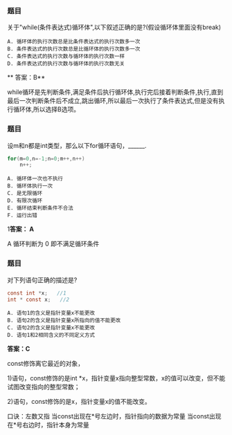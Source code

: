 ### 题目
关于"while(条件表达式)循环体",以下叙述正确的是?(假设循环体里面没有break)
```
A. 循环体的执行次数总是比条件表达式的执行次数多一次
B. 条件表达式的执行次数总是比循环体的执行次数多一次
C. 条件表达式的执行次数与循环体的执行次数一样
D. 条件表达式的执行次数与循环体的执行次数无关
```

** 答案：B**

while循环是先判断条件,满足条件后执行循环体,执行完后接着判断条件,执行,直到最后一次判断条件后不成立,跳出循环,所以最后一次执行了条件表达式,但是没有执行循环体,所以选择B选项。

### 题目
设m和n都是int类型，那么以下for循环语句，______.
``` C
for(m=0,n=-1;n=0;m++,n++)
    n++;
```

```
A. 循环体一次也不执行
B. 循环体执行一次
C. 是无限循环
D. 有限次循环
E. 循环结束判断条件不合法
F. 运行出错
```
1**答案： A**

A 循环判断为 0 即不满足循环条件

### 题目
对下列语句正确的描述是?
``` C
const int *x;   //1
int * const x;   //2
```

```
A. 语句1的含义是指针变量x不能更改
B. 语句2的含义是指针变量x所指向的值不能更改
C. 语句2的含义是指针变量x不能更改
D. 语句1和2相同含义的不同定义方式
```
**答案：C**

const修饰离它最近的对象，

1)语句，const修饰的是int \*x，指针变量x指向整型常数，x的值可以改变，但不能试图改变指向的整型常数；

2)语句，const修饰的是x，指针变量x的值不能改变。

口诀：左数又指 当const出现在\*号左边时，指针指向的数据为常量 当const出现在\*号右边时，指针本身为常量
